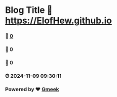 # Blog Title :link: https://ElofHew.github.io 
### :page_facing_up: [0](https://ElofHew.github.io/tag.html) 
### :speech_balloon: 0 
### :hibiscus: 0 
### :alarm_clock: 2024-11-09 09:30:11 
### Powered by :heart: [Gmeek](https://github.com/Meekdai/Gmeek)
